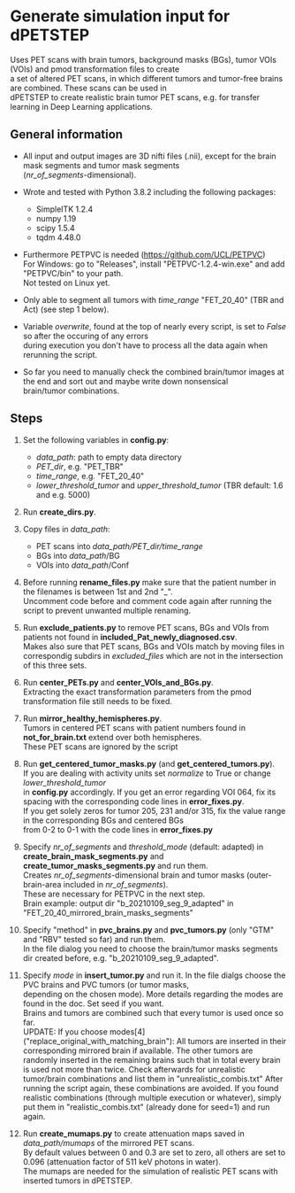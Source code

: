 # Generate simulation input for dPETSTEP

Uses PET scans with brain tumors, background masks (BGs), tumor VOIs (VOIs) and pmod transformation files to create <br>
a set of altered PET scans, in which different tumors and tumor-free brains are combined. These scans can be used in <br>
dPETSTEP to create realistic brain tumor PET scans, e.g. for transfer learning in Deep Learning applications.

## General information

* All input and output images are 3D nifti files (.nii), except for the brain mask segments and tumor mask segments <br>
(*nr_of_segments*-dimensional). 
  

* Wrote and tested with Python 3.8.2 including the following packages:

   * SimpleITK 1.2.4
   * numpy 1.19
   * scipy 1.5.4
   * tqdm 4.48.0


* Furthermore PETPVC is needed (https://github.com/UCL/PETPVC) <br>
For Windows: go to "Releases", install "PETPVC-1.2.4-win.exe" and add "PETPVC/bin" to your path. <br>
Not tested on Linux yet.
  

* Only able to segment all tumors with *time_range* "FET_20_40" (TBR and Act) (see step 1 below).


* Variable *overwrite*, found at the top of nearly every script, is set to *False* so after the occuring of any errors <br>
during execution you don't have to process all the data again when rerunning the script.


* So far you need to manually check the combined brain/tumor images at the end and sort out and maybe write down nonsensical <br>
brain/tumor combinations.

## Steps

1. Set the following variables in **config.py**:
   * *data_path*: path to empty data directory
   * *PET_dir*, e.g. "PET_TBR"
   * *time_range*, e.g. "FET_20_40"
   * *lower_threshold_tumor* and *upper_threshold_tumor* (TBR default: 1.6 and e.g. 5000)
   
1. Run **create_dirs.py**.

1. Copy files in *data_path*:
   * PET scans into *data_path/PET_dir/time_range*
   * BGs into *data_path*/BG
   * VOIs into *data_path*/Conf
   
1. Before running **rename_files.py** make sure that the patient number in the filenames is between 1st and 2nd "_". <br>
   Uncomment code before and comment code again after running the script to prevent unwanted multiple renaming.
   
1. Run **exclude_patients.py** to remove PET scans, BGs and VOIs from patients not found in **included_Pat_newly_diagnosed.csv**. <br>
   Makes also sure that PET scans, BGs and VOIs match by moving files in correspondig subdirs in *excluded_files* which are not in the intersection of this three sets.
   
1. Run **center_PETs.py** and **center_VOIs_and_BGs.py**.<br>
   Extracting the exact transformation parameters from the pmod transformation file still needs to be fixed.
   
1. Run **mirror_healthy_hemispheres.py**.<br>
   Tumors in centered PET scans with patient numbers found in **not_for_brain.txt** extend over both hemispheres. <br>
   These PET scans are ignored by the script
   
1. Run **get_centered_tumor_masks.py** (and **get_centered_tumors.py**).<br>
   If you are dealing with activity units set *normalize* to True or change *lower_threshold_tumor*<br>
   in **config.py** accordingly.
   If you get an error regarding VOI 064, fix its spacing with the corresponding code lines in **error_fixes.py**.<br>
   If you get solely zeros for tumor 205, 231 and/or 315, fix the value range in the corresponding BGs and centered BGs <br>
   from 0-2 to 0-1 with the code lines in **error_fixes.py**
   
1. Specify *nr_of_segments* and *threshold_mode* (default: adapted) in **create_brain_mask_segments.py** and **create_tumor_masks_segments.py** and run them. <br>
   Creates *nr_of_segments*-dimensional brain and tumor masks (outer-brain-area included in *nr_of_segments*). <br>
   These are necessary for PETPVC in the next step. <br>
   Brain example: output dir "b_20210109_seg_9_adapted" in "FET_20_40_mirrored_brain_masks_segments"
   
1. Specify "method" in **pvc_brains.py** and **pvc_tumors.py** (only "GTM" and "RBV" tested so far) and run them. <br>
   In the file dialog you need to choose the brain/tumor masks segments dir created before, e.g. "b_20210109_seg_9_adapted".
   
1. Specify *mode* in **insert_tumor.py** and run it. In the file dialgs choose the PVC brains and PVC tumors (or tumor masks, <br>
   depending on the chosen mode). More details regarding the modes are found in the doc. Set seed if you want. <br>
   Brains and tumors are combined such that every tumor is used once so far. <br>
   UPDATE: If you choose modes[4] ("replace_original_with_matching_brain"):
   All tumors are inserted in their corresponding mirrored brain if available. The other tumors are randomly inserted in the remaining brains
   such that in total every brain is used not more than twice. 
   Check afterwards for unrealistic tumor/brain combinations and list them in "unrealistic_combis.txt"
   After running the script again, these combinations are avoided. If you found realistic combinations (through multiple execution or whatever),
   simply put them in "realistic_combis.txt" (already done for seed=1) and run again.
   
1. Run **create_mumaps.py** to create attenuation maps saved in *data_path/mumaps* of the mirrored PET scans. <br>
   By default values between 0 and 0.3 are set to zero, all others are set to 0.096 (attenuation factor of 511 keV photons in water). <br>
   The mumaps are needed for the simulation of realistic PET scans with inserted tumors in dPETSTEP.
